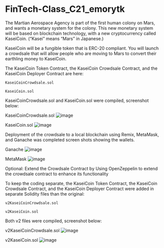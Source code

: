 # FinTech-Class_C21_emorytk

The Martian Aerospace Agency is part of the first human colony on Mars, and wants a monetary system for the colony. This new monetary system will be based on blockchain technology, with a new cryptocurrency called KaseiCoin. (“Kasei” means “Mars” in Japanese.)

KaseiCoin will be a fungible token that is ERC-20 compliant. You will launch a crowdsale that will allow people who are moving to Mars to convert their earthling money to KaseiCoin.

The KaseiCoin Token Contract, the KaseiCoin Crowdsale Contract, and the KaseiCoin Deployer Contract are here:
  
    KaseiCoinCrowdsale.sol
  
    KaseiCoin.sol

KaseiCoinCrowdsale.sol and KaseiCoin.sol were compiled, screenshot below:

KaseiCoinCrowdsale.sol
![image](https://user-images.githubusercontent.com/106201726/197119400-aebf9bf9-68e6-4e14-be35-5f005fbd0539.png)

KaseiCoin.sol
![image](https://user-images.githubusercontent.com/106201726/197119478-ca87db1e-5bb1-48d7-b7e6-0ba36d9e354c.png)

Deployment of the crowdsale to a local blockchain using Remix, MetaMask, and Ganache was completed screen shots showing the wallets.

Ganache 
![image](https://user-images.githubusercontent.com/106201726/197116487-3bc66fc3-2a50-4dfa-9c93-95b7008839ff.png)

MetaMask
![image](https://user-images.githubusercontent.com/106201726/197115906-e0d68fd4-aafd-40f6-ac04-3e57d521c570.png)


Optional: Extend the Crowdsale Contract by Using OpenZeppelin to extend the crowdsale contract to enhance its functionality

To keep the coding separate, the KaseiCoin Token Contract, the KaseiCoin Crowdsale Contract, and the KaseiCoin Deployer Contract were added in separate Solidity files than the original:
  
    v2KaseiCoinCrowdsale.sol
  
    v2KaseiCoin.sol

Both v2 files were compiled, screenshot below:

v2KaseiCoinCrowdsale.sol
![image](https://user-images.githubusercontent.com/106201726/197127060-c1fbb83b-ee41-49ce-b2c8-635a579959f7.png)

v2KaseiCoin.sol
![image](https://user-images.githubusercontent.com/106201726/197127967-d08069a0-44ea-4270-81e2-0d4c2f327d4e.png)

